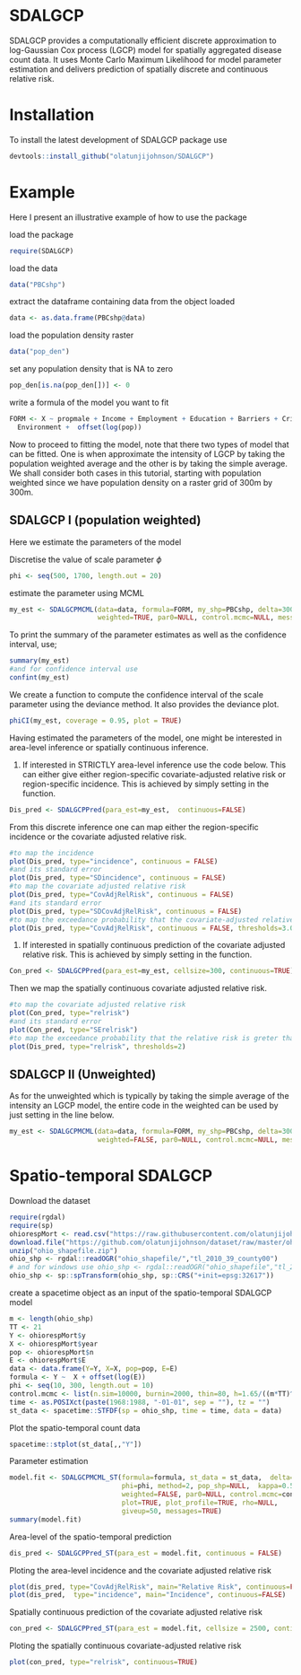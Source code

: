 SDALGCP
=======

SDALGCP provides a computationally efficient discrete approximation to log-Gaussian Cox process (LGCP) model for spatially aggregated disease count data. It uses Monte Carlo Maximum Likelihood for model parameter estimation and delivers prediction of spatially discrete and continuous relative risk.

Installation
============

To install the latest development of SDALGCP package use

``` r
devtools::install_github("olatunjijohnson/SDALGCP")
```

<!-- SDALGCP provides an option to make parallel some matrix computation but the package that allows for this is not yet on cran. To install the parallel version of SDALGCP, install first the bigstatr from github -->
<!-- ```{r, eval=FALSE} -->
<!-- devtools::install_github("privefl/bigstatsr") -->
<!-- ``` -->
<!-- Then install SDALGCP from the branch using  -->
<!-- ```{r, eval=FALSE} -->
<!-- devtools::install_github("olatunjijohnson/SDALGCP#SDALGCPParallel") -->
<!-- ``` -->
Example
=======

Here I present an illustrative example of how to use the package

load the package

``` r
require(SDALGCP)
```

load the data

``` r
data("PBCshp")
```

extract the dataframe containing data from the object loaded

``` r
data <- as.data.frame(PBCshp@data)
```

load the population density raster

``` r
data("pop_den")
```

set any population density that is NA to zero

``` r
pop_den[is.na(pop_den[])] <- 0
```

write a formula of the model you want to fit

``` r
FORM <- X ~ propmale + Income + Employment + Education + Barriers + Crime + 
  Environment +  offset(log(pop))
```

Now to proceed to fitting the model, note that there two types of model that can be fitted. One is when approximate the intensity of LGCP by taking the population weighted average and the other is by taking the simple average. We shall consider both cases in this tutorial, starting with population weighted since we have population density on a raster grid of 300m by 300m.

SDALGCP I (population weighted)
-------------------------------

Here we estimate the parameters of the model

Discretise the value of scale parameter *ϕ*

``` r
phi <- seq(500, 1700, length.out = 20)
```

estimate the parameter using MCML

``` r
my_est <- SDALGCPMCML(data=data, formula=FORM, my_shp=PBCshp, delta=300, phi=phi, method=1, pop_shp=pop_den, 
                      weighted=TRUE, par0=NULL, control.mcmc=NULL, messages = TRUE, plot_profile = TRUE)
```

To print the summary of the parameter estimates as well as the confidence interval, use;

``` r
summary(my_est)
#and for confidence interval use
confint(my_est)
```

We create a function to compute the confidence interval of the scale parameter using the deviance method. It also provides the deviance plot.

``` r
phiCI(my_est, coverage = 0.95, plot = TRUE)
```

Having estimated the parameters of the model, one might be interested in area-level inference or spatially continuous inference.

1.  If interested in STRICTLY area-level inference use the code below. This can either give either region-specific covariate-adjusted relative risk or region-specific incidence. This is achieved by simply setting in the function.

``` r
Dis_pred <- SDALGCPPred(para_est=my_est,  continuous=FALSE)
```

From this discrete inference one can map either the region-specific incidence or the covariate adjusted relative risk.

``` r
#to map the incidence
plot(Dis_pred, type="incidence", continuous = FALSE)
#and its standard error
plot(Dis_pred, type="SDincidence", continuous = FALSE)
#to map the covariate adjusted relative risk
plot(Dis_pred, type="CovAdjRelRisk", continuous = FALSE)
#and its standard error
plot(Dis_pred, type="SDCovAdjRelRisk", continuous = FALSE)
#to map the exceedance probability that the covariate-adjusted relative risk is greter than a particular threshold
plot(Dis_pred, type="CovAdjRelRisk", continuous = FALSE, thresholds=3.0)
```

1.  If interested in spatially continuous prediction of the covariate adjusted relative risk. This is achieved by simply setting in the function.

``` r
Con_pred <- SDALGCPPred(para_est=my_est, cellsize=300, continuous=TRUE)
```

Then we map the spatially continuous covariate adjusted relative risk.

``` r
#to map the covariate adjusted relative risk
plot(Con_pred, type="relrisk")
#and its standard error
plot(Con_pred, type="SErelrisk")
#to map the exceedance probability that the relative risk is greter than a particular threshold
plot(Dis_pred, type="relrisk", thresholds=2)
```

SDALGCP II (Unweighted)
-----------------------

As for the unweighted which is typically by taking the simple average of the intensity an LGCP model, the entire code in the weighted can be used by just setting in the line below.

``` r
my_est <- SDALGCPMCML(data=data, formula=FORM, my_shp=PBCshp, delta=300, phi=phi, method=1, 
                      weighted=FALSE, par0=NULL, control.mcmc=NULL, messages = TRUE, plot_profile = TRUE)
```

Spatio-temporal SDALGCP
=======================

Download the dataset

``` r
require(rgdal)
require(sp)
ohiorespMort <- read.csv("https://raw.githubusercontent.com/olatunjijohnson/dataset/master/OhioRespMort.csv")
download.file("https://github.com/olatunjijohnson/dataset/raw/master/ohio_shapefile.zip", "ohio_shapefile.zip")
unzip("ohio_shapefile.zip")
ohio_shp <- rgdal::readOGR("ohio_shapefile/","tl_2010_39_county00")
# and for windows use ohio_shp <- rgdal::readOGR("ohio_shapefile","tl_2010_39_county00")
ohio_shp <- sp::spTransform(ohio_shp, sp::CRS("+init=epsg:32617"))
```

create a spacetime object as an input of the spatio-temporal SDALGCP model

``` r
m <- length(ohio_shp)
TT <- 21
Y <- ohiorespMort$y
X <- ohiorespMort$year
pop <- ohiorespMort$n
E <- ohiorespMort$E
data <- data.frame(Y=Y, X=X, pop=pop, E=E)
formula <- Y ~  X + offset(log(E))
phi <- seq(10, 300, length.out = 10)
control.mcmc <- list(n.sim=10000, burnin=2000, thin=80, h=1.65/((m*TT)^(1/6)), c1.h=0.01, c2.h=0.0001)
time <- as.POSIXct(paste(1968:1988, "-01-01", sep = ""), tz = "")
st_data <- spacetime::STFDF(sp = ohio_shp, time = time, data = data)
```

Plot the spatio-temporal count data

``` r
spacetime::stplot(st_data[,,"Y"])
```

Parameter estimation

``` r
model.fit <- SDALGCPMCML_ST(formula=formula, st_data = st_data,  delta=800, 
                            phi=phi, method=2, pop_shp=NULL,  kappa=0.5,
                            weighted=FALSE, par0=NULL, control.mcmc=control.mcmc, 
                            plot=TRUE, plot_profile=TRUE, rho=NULL,
                            giveup=50, messages=TRUE)
summary(model.fit)
```

Area-level of the spatio-temporal prediction

``` r
dis_pred <- SDALGCPPred_ST(para_est = model.fit, continuous = FALSE)
```

Ploting the area-level incidence and the covariate adjusted relative risk

``` r
plot(dis_pred, type="CovAdjRelRisk", main="Relative Risk", continuous=FALSE)
plot(dis_pred,  type="incidence", main="Incidence", continuous=FALSE)
```

Spatially continuous prediction of the covariate adjusted relative risk

``` r
con_pred <- SDALGCPPred_ST(para_est = model.fit, cellsize = 2500, continuous=TRUE, n.window = 1)
```

Ploting the spatially continuous covariate-adjusted relative risk

``` r
plot(con_pred, type="relrisk", continuous=TRUE)
```

